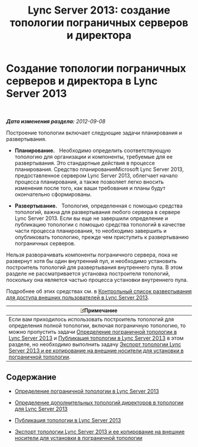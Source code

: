 ﻿---
title: 'Lync Server 2013: создание топологии пограничных серверов и директора'
TOCTitle: Создание топологии пограничных серверов и директора
ms:assetid: 11e5759e-d69f-4c39-8994-f467c279c558
ms:mtpsurl: https://technet.microsoft.com/ru-ru/library/Gg398202(v=OCS.15)
ms:contentKeyID: 49308992
ms.date: 05/19/2016
mtps_version: v=OCS.15
ms.translationtype: HT
---

# Создание топологии пограничных серверов и директора в Lync Server 2013

 

_**Дата изменения раздела:** 2012-09-08_

Построение топологии включает следующие задачи планирования и развертывания.

  - **Планирование.**   Необходимо определить соответствующую топологию для организации и компоненты, требуемые для ее развертывания. Это стандартные действия в процессе планирования. Средство планированияMicrosoft Lync Server 2013, предоставленное сервером Lync Server 2013, облегчает начало процесса планирования, а также позволяет легко вносить изменения после того, как ваши требования и планы будут окончательно сформированы.

  - **Развертывание.**   Топология, определенная с помощью средства топологий, важна для развертывания любого сервера в сервере Lync Server 2013. Если вы еще не завершили определение и публикацию топологии с помощью средства топологий в качестве части процесса планирования, то необходимо завершить и опубликовать топологию, прежде чем приступить к развертыванию пограничных серверов.

Нельзя разворачивать компоненты пограничного сервера, пока не развернут хотя бы один внутренний пул, и необходимо установить построитель топологий для развертывания внутреннего пула. В этом разделе не рассматривается установка построителя топологий, поскольку она является частью процесса установки внутреннего пула.

Подробнее об этих средствах см. в [Контрольный список развертывания для доступа внешних пользователей в Lync Server 2013](lync-server-2013-deployment-checklist-for-external-user-access.md).

<table>
<thead>
<tr class="header">
<th><img src="images/Gg398412.note(OCS.15).gif" title="note" alt="note" />Примечание</th>
</tr>
</thead>
<tbody>
<tr class="odd">
<td>Если вам приходилось использовать построитель топологий для определения полной топологии, включая пограничную топологию, то можно пропустить задачи <a href="lync-server-2013-define-your-edge-topology.md">Определение пограничной топологии в Lync Server 2013</a> и <a href="lync-server-2013-publish-your-topology.md">Публикация топологии в Lync Server 2013</a> в этом разделе, но необходимо выполнить задачу <a href="lync-server-2013-export-your-topology-and-copy-it-to-external-media-for-edge-installation.md">Экспорт топологии Lync Server 2013 и ее копирование на внешние носители для установки в пограничной топологии</a>.</td>
</tr>
</tbody>
</table>


## Содержание

  - [Определение пограничной топологии в Lync Server 2013](lync-server-2013-define-your-edge-topology.md)

  - [Определение дополнительных топологий директоров в топологии для Lync Server 2013](lync-server-2013-define-optional-director-topologies-in-your-topology.md)

  - [Публикация топологии в Lync Server 2013](lync-server-2013-publish-your-topology.md)

  - [Экспорт топологии Lync Server 2013 и ее копирование на внешние носители для установки в пограничной топологии](lync-server-2013-export-your-topology-and-copy-it-to-external-media-for-edge-installation.md)

